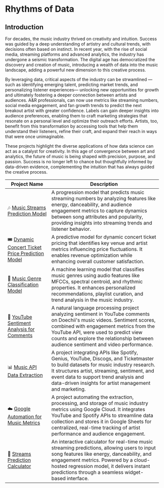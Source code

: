 # Rhythms of Data

## Introduction

For decades, the music industry thrived on creativity and intuition. Success was guided by a deep understanding of artistry and cultural trends, with decisions often based on instinct. In recent year, with the rise of  social media, streaming platforms and advanced analytics, the industry has undergone a seismic transformation. The digital age has democratized the discovery and creation of music, introducing a wealth of data into the music landscape, adding a powerful new dimension to this creative process. 

By leveraging data, critical aspects of the industry can be strwamlined — such as identifying emerging talent, predicting market trends, and personalizing listener experiences— unlocking new opportunities for growth and ultimately fostering a deeper connection between artists and audiences. A&R professionals, can now use metrics like streaming numbers, social media engagement, and fan growth trends to predict the next breakout artist with greater confidence. Labels can gain deeper insights into audience preferences, enabling them to craft marketing strategies that resonate on a personal level and optimize their outreach efforts. Artists, too, benefit from this transformation by accessing tools that help them understand their listeners, refine their craft, and expand their reach in ways that were once unimaginable.

These projects highlight the diverse applications of how data science can act as a catalyst for creativity.  In this age of convergence between art and analytics, the future of music is being shaped with precision, purpose, and passion. Success is no longer left to chance but thoughtfully informed by data-driven evidence, complementing the intuition that has always guided the creative process.

| Project Name | Description |    
|---|---|
| 🎶 [Music Streams Prediction Model](https://github.com/RaghaviRajumohan/Rhythms-of-Data/tree/main/Music_Streams_Prediction_Model) | A progression model that predicts music streaming numbers by analyzing features like energy, danceability, and audience engagement metrics to capture dynamics between song attributes and popularity, providing insights into streaming trends and listener behavior.| 
| 🎟️ [Dynamic Concert Ticket Price Prediction Model](https://github.com/RaghaviRajumohan/Rhythms-of-Data/tree/main/Dynamic_ticket_price_prediction_model)  | A predictive model for dynamic concert ticket pricing that identifies key venue and artist metrics influencing price fluctuations. It enables revenue optimization while enhancing overall customer satisfaction. |
| 🎸 [Music Genre Classification Model](https://github.com/RaghaviRajumohan/Rhythms-of-Data/tree/main/Music_Genre_Classification_Model) | A machine learning model that classifies music genres using audio features like MFCCs, spectral centroid, and rhythmic properties. It enhances personalized recommendations, playlist curation, and trend analysis in the music industry.|
| 🎤 [YouTube Sentiment Analysis for Comments](https://github.com/RaghaviRajumohan/Rhythms-of-Data/tree/main/Youtube_Comments_Sentiment_Analysis) | A natural language processing project analyzing sentiment in YouTube comments on Doechii's music videos. Sentiment scores, combined with engagement metrics from the YouTube API, were used to predict view counts and explore the relationship between audience sentiment and video performance.|
| 📊 [Music API Data Extraction](https://github.com/RaghaviRajumohan/Rhythms-of-Data/tree/main/Music_API_data_extraction) | A project integrating APIs like Spotify, Genius, YouTube, Discogs, and Ticketmaster to build datasets for music industry research. It structures artist, streaming, sentiment, and event data to support trend analysis and data-driven insights for artist management and marketing.|
| ☁️ [Google Automation for Music Metrics](https://github.com/RaghaviRajumohan/Rhythms-of-Data/tree/main/Cloud_Automated_Music_Metrics) | A project automating the extraction, processing, and storage of music industry metrics using Google Cloud. It integrates YouTube and Spotify APIs to streamline data collection and stores it in Google Sheets for centralized, real-time tracking of artist performance and audience engagement.|
| 🎹 [Streams Prediction Calculator](https://github.com/RaghaviRajumohan/Rhythms-of-Data/tree/main/Streams_Prediction_Calculator) | An interactive calculator for real-time music streaming predictions, allowing users to input song features like energy, danceability, and engagement metrics. Powered by a cloud-hosted regression model, it delivers instant predictions through a seamless widget-based interface.|



